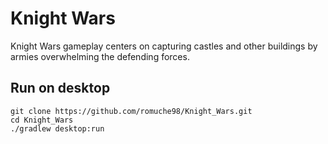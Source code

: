 # Knight Wars
Knight Wars gameplay centers on capturing castles and other buildings by armies overwhelming the defending forces.

## Run on desktop
```
git clone https://github.com/romuche98/Knight_Wars.git
cd Knight_Wars
./gradlew desktop:run
```
